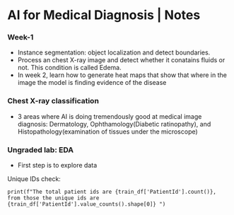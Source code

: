 # AI for Medical Diagnosis | Notes 
### Week-1

- Instance segmentation: object localization and detect boundaries. 
- Process an chest X-ray image and detect whether it conatains fluids or not. This condition is called Edema. 
- In week 2, learn how to generate heat maps that show that where in the image the model is finding evidence of the disease 

### Chest X-ray classification

- 3 areas where AI is doing tremendously good at medical image diagnosis: Dermatology, Ophthamology(Diabetic ratinopathy), and Histopathology(examination of tissues under the microscope)

### Ungraded lab: EDA

- First step is to explore data
 
 Unique IDs check:

 `
 print(f"The total patient ids are {train_df['PatientId'].count()}, from those the unique ids are {train_df['PatientId'].value_counts().shape[0]} ")
 `


